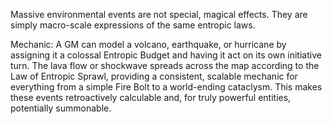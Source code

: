 Massive environmental events are not special, magical effects. They are simply macro-scale expressions of the same entropic laws.

Mechanic: A GM can model a volcano, earthquake, or hurricane by assigning it a colossal Entropic Budget and having it act on its own initiative turn. The lava flow or shockwave spreads across the map according to the Law of Entropic Sprawl, providing a consistent, scalable mechanic for everything from a simple Fire Bolt to a world-ending cataclysm. This makes these events retroactively calculable and, for truly powerful entities, potentially summonable.